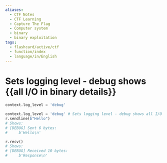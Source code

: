 ```yaml
---
aliases:
  - CTF Notes
  - CTF Learning
  - Capture The Flag
  - Computer system
  - binary
  - binary exploitation
tags:
  - flashcard/active/ctf
  - function/index
  - language/in/English
---
```


# Sets logging level - debug shows {{all I/O in binary details}}
```py
context.log_level = 'debug' 
```

```py
context.log_level = 'debug' # Sets logging level - debug shows all I/O
r.sendline(b"Hello")
# Shows:
# [DEBUG] Sent 6 bytes:
#     b'Hello\n'

r.recv()
# Shows:
# [DEBUG] Received 10 bytes:
#     b'Response\n'
```